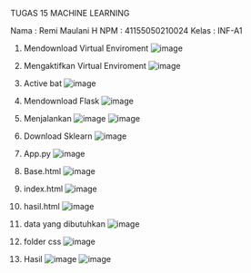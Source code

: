 TUGAS 15 MACHINE LEARNING

Nama : Remi Maulani H
NPM : 41155050210024
Kelas : INF-A1

1.	Mendownload Virtual Enviroment
   ![image](https://github.com/user-attachments/assets/62e899aa-9348-46cb-8c71-570e8f399ccc)

 
2. 	Mengaktifkan Virtual Enviroment
   ![image](https://github.com/user-attachments/assets/dd1e6bee-babe-41f1-8b4b-e3fc5de7ec6a)

 
3.	Active bat
   ![image](https://github.com/user-attachments/assets/4270bdce-8ffd-4b20-842c-27ead5bbadb3)

 



4.	Mendownload Flask
   ![image](https://github.com/user-attachments/assets/2c3e5c05-f8b9-4e6b-8be0-e118754f1009)

 
5.	Menjalankan
   ![image](https://github.com/user-attachments/assets/af2f9e89-9cda-44a8-b2b7-847c35eba937)
  	![image](https://github.com/user-attachments/assets/f9e31132-920d-4d3d-a8f1-a2dc75bfade4)


 
 

6.	Download Sklearn
   ![image](https://github.com/user-attachments/assets/00a8cff0-e69d-40a8-be73-5b1c5a90e239)

   
 










7.	App.py
![image](https://github.com/user-attachments/assets/cc274fe6-29e8-48f7-8860-9073fbe64096)


 
8.	Base.html
    ![image](https://github.com/user-attachments/assets/444b184a-614a-40d3-82be-cd1184e43405)

 
9.	index.html
    ![image](https://github.com/user-attachments/assets/5dff50bd-28f2-4114-bee8-c590b8b297d4)

 
10.	hasil.html
    ![image](https://github.com/user-attachments/assets/52dbf105-454a-44ce-8127-d80c88190a9a)

 









11.	data yang dibutuhkan
    ![image](https://github.com/user-attachments/assets/d708f0db-c3e2-4f92-9a34-be70a11d6be5)

 
12.	folder css
    ![image](https://github.com/user-attachments/assets/329e8a23-6dc9-4a73-a1e4-dc40c5837d86)

 
13.	Hasil
    ![image](https://github.com/user-attachments/assets/9baf06bc-3852-4dd1-a984-8c8898075c95)
   	![image](https://github.com/user-attachments/assets/820432a7-3f0e-407f-b1e1-f54f92c0172d)

   	


 
 


